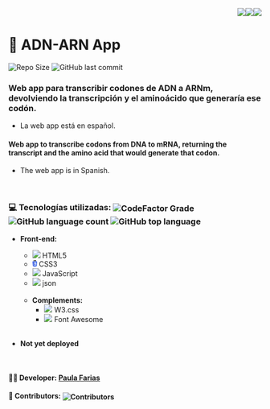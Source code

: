 <!--Create Badges on https://pufler.dev/git-badges/ and https://shields.io/category/social-->

<img align="right" src="https://badges.pufler.dev/created/pauladanielafarias/adn-arn-app?style=social&color=black&logo=github"> <img align="right" src="https://badges.pufler.dev/visits/pauladanielafarias/curso_fullstack_php?style=social&color=purple&logo=github"> <a src="https://github.com/pauladanielafarias/?tab=follow"><img align="right" src="https://img.shields.io/github/followers/pauladanielafarias?label=Follow&style=social"></a> 
<br>


# :dna: ADN-ARN App 

<img alt="Repo Size" src="https://img.shields.io/github/repo-size/pauladanielafarias/adn-arn-app?style=flat&logo=github">  <img alt="GitHub last commit" src="https://img.shields.io/github/last-commit/pauladanielafarias/curso_fullstack_php">

### Web app para transcribir codones de ADN a ARNm, devolviendo la transcripción y el aminoácido que generaría ese codón.
- La web app está en español.

#### Web app to transcribe codons from DNA to mRNA, returning the transcript and the amino acid that would generate that codon.
- The web app is in Spanish.

<br>

### :computer: Tecnologías utilizadas: <img align="center" alt="CodeFactor Grade" src="https://img.shields.io/codefactor/grade/github/pauladanielafarias/adn-arn-app/master?&logo=codefactor&logoColor=green"> <img align="center" alt="GitHub language count" src="https://img.shields.io/github/languages/count/pauladanielafarias/curso_fullstack_php">  <img align="center" alt="GitHub top language" src="https://img.shields.io/github/languages/top/pauladanielafarias/curso_fullstack_php">

- **Front-end:** 
  - <img width="2%" src="https://www.vectorlogo.zone/logos/w3_html5/w3_html5-icon.svg"> HTML5
  - <img width="2%" src="https://github.com/pauladanielafarias/pauladanielafarias/blob/master/images/css3-sm.png"> CSS3
  - <img width="2%" src="https://www.vectorlogo.zone/logos/javascript/javascript-icon.svg"> JavaScript
  - <img width="2%" src="https://www.vectorlogo.zone/logos/json/json-ar21.svg"> json

  <br>
  
  - **Complements:**
    - <img width="2%" src="https://www.vectorlogo.zone/logos/getbootstrap/getbootstrap-icon.svg"> W3.css
    - <img width="2%" src="https://www.vectorlogo.zone/logos/font-awesome/font-awesome-icon.svg"> Font Awesome
    <br>
    
- **Not yet deployed** 

<br>

#### :woman_technologist: **Developer:** [Paula Farias](https://linkedin.com/in/paulafarias)

#### :busts_in_silhouette: Contributors: <img align="center" alt="Contributors" src="https://badges.pufler.dev/contributors/pauladanielafarias/adn-arn-app?size=50&padding=5&bots=true">

